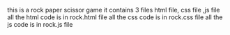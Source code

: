 this is a rock paper scissor game it contains 3 files html file, css file ,js file 
all the html code is in rock.html file
all the css code is in rock.css file
all the js code is in rock.js file
